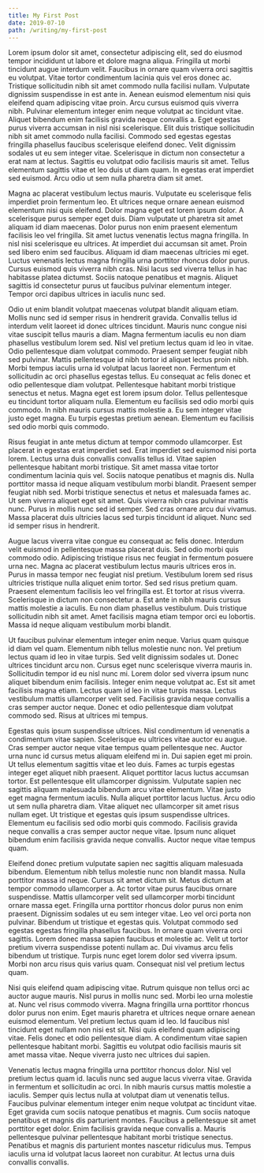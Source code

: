 ```yaml
---
title: My First Post
date: 2019-07-10
path: /writing/my-first-post
---
```

Lorem ipsum dolor sit amet, consectetur adipiscing elit, sed do eiusmod tempor incididunt ut labore et dolore magna aliqua. Fringilla ut morbi tincidunt augue interdum velit. Faucibus in ornare quam viverra orci sagittis eu volutpat. Vitae tortor condimentum lacinia quis vel eros donec ac. Tristique sollicitudin nibh sit amet commodo nulla facilisi nullam. Vulputate dignissim suspendisse in est ante in. Aenean euismod elementum nisi quis eleifend quam adipiscing vitae proin. Arcu cursus euismod quis viverra nibh. Pulvinar elementum integer enim neque volutpat ac tincidunt vitae. Aliquet bibendum enim facilisis gravida neque convallis a. Eget egestas purus viverra accumsan in nisl nisi scelerisque. Elit duis tristique sollicitudin nibh sit amet commodo nulla facilisi. Commodo sed egestas egestas fringilla phasellus faucibus scelerisque eleifend donec. Velit dignissim sodales ut eu sem integer vitae. Scelerisque in dictum non consectetur a erat nam at lectus. Sagittis eu volutpat odio facilisis mauris sit amet. Tellus elementum sagittis vitae et leo duis ut diam quam. In egestas erat imperdiet sed euismod. Arcu odio ut sem nulla pharetra diam sit amet.

Magna ac placerat vestibulum lectus mauris. Vulputate eu scelerisque felis imperdiet proin fermentum leo. Et ultrices neque ornare aenean euismod elementum nisi quis eleifend. Dolor magna eget est lorem ipsum dolor. A scelerisque purus semper eget duis. Diam vulputate ut pharetra sit amet aliquam id diam maecenas. Dolor purus non enim praesent elementum facilisis leo vel fringilla. Sit amet luctus venenatis lectus magna fringilla. In nisl nisi scelerisque eu ultrices. At imperdiet dui accumsan sit amet. Proin sed libero enim sed faucibus. Aliquam id diam maecenas ultricies mi eget. Luctus venenatis lectus magna fringilla urna porttitor rhoncus dolor purus. Cursus euismod quis viverra nibh cras. Nisi lacus sed viverra tellus in hac habitasse platea dictumst. Sociis natoque penatibus et magnis. Aliquet sagittis id consectetur purus ut faucibus pulvinar elementum integer. Tempor orci dapibus ultrices in iaculis nunc sed.

Odio ut enim blandit volutpat maecenas volutpat blandit aliquam etiam. Mollis nunc sed id semper risus in hendrerit gravida. Convallis tellus id interdum velit laoreet id donec ultrices tincidunt. Mauris nunc congue nisi vitae suscipit tellus mauris a diam. Magna fermentum iaculis eu non diam phasellus vestibulum lorem sed. Nisl vel pretium lectus quam id leo in vitae. Odio pellentesque diam volutpat commodo. Praesent semper feugiat nibh sed pulvinar. Mattis pellentesque id nibh tortor id aliquet lectus proin nibh. Morbi tempus iaculis urna id volutpat lacus laoreet non. Fermentum et sollicitudin ac orci phasellus egestas tellus. Eu consequat ac felis donec et odio pellentesque diam volutpat. Pellentesque habitant morbi tristique senectus et netus. Magna eget est lorem ipsum dolor. Tellus pellentesque eu tincidunt tortor aliquam nulla. Elementum eu facilisis sed odio morbi quis commodo. In nibh mauris cursus mattis molestie a. Eu sem integer vitae justo eget magna. Eu turpis egestas pretium aenean. Elementum eu facilisis sed odio morbi quis commodo.

Risus feugiat in ante metus dictum at tempor commodo ullamcorper. Est placerat in egestas erat imperdiet sed. Erat imperdiet sed euismod nisi porta lorem. Lectus urna duis convallis convallis tellus id. Vitae sapien pellentesque habitant morbi tristique. Sit amet massa vitae tortor condimentum lacinia quis vel. Sociis natoque penatibus et magnis dis. Nulla porttitor massa id neque aliquam vestibulum morbi blandit. Praesent semper feugiat nibh sed. Morbi tristique senectus et netus et malesuada fames ac. Ut sem viverra aliquet eget sit amet. Quis viverra nibh cras pulvinar mattis nunc. Purus in mollis nunc sed id semper. Sed cras ornare arcu dui vivamus. Massa placerat duis ultricies lacus sed turpis tincidunt id aliquet. Nunc sed id semper risus in hendrerit.

Augue lacus viverra vitae congue eu consequat ac felis donec. Interdum velit euismod in pellentesque massa placerat duis. Sed odio morbi quis commodo odio. Adipiscing tristique risus nec feugiat in fermentum posuere urna nec. Magna ac placerat vestibulum lectus mauris ultrices eros in. Purus in massa tempor nec feugiat nisl pretium. Vestibulum lorem sed risus ultricies tristique nulla aliquet enim tortor. Sed sed risus pretium quam. Praesent elementum facilisis leo vel fringilla est. Et tortor at risus viverra. Scelerisque in dictum non consectetur a. Est ante in nibh mauris cursus mattis molestie a iaculis. Eu non diam phasellus vestibulum. Duis tristique sollicitudin nibh sit amet. Amet facilisis magna etiam tempor orci eu lobortis. Massa id neque aliquam vestibulum morbi blandit.

Ut faucibus pulvinar elementum integer enim neque. Varius quam quisque id diam vel quam. Elementum nibh tellus molestie nunc non. Vel pretium lectus quam id leo in vitae turpis. Sed velit dignissim sodales ut. Donec ultrices tincidunt arcu non. Cursus eget nunc scelerisque viverra mauris in. Sollicitudin tempor id eu nisl nunc mi. Lorem dolor sed viverra ipsum nunc aliquet bibendum enim facilisis. Integer enim neque volutpat ac. Est sit amet facilisis magna etiam. Lectus quam id leo in vitae turpis massa. Lectus vestibulum mattis ullamcorper velit sed. Facilisis gravida neque convallis a cras semper auctor neque. Donec et odio pellentesque diam volutpat commodo sed. Risus at ultrices mi tempus.

Egestas quis ipsum suspendisse ultrices. Nisl condimentum id venenatis a condimentum vitae sapien. Scelerisque eu ultrices vitae auctor eu augue. Cras semper auctor neque vitae tempus quam pellentesque nec. Auctor urna nunc id cursus metus aliquam eleifend mi in. Dui sapien eget mi proin. Ut tellus elementum sagittis vitae et leo duis. Fames ac turpis egestas integer eget aliquet nibh praesent. Aliquet porttitor lacus luctus accumsan tortor. Est pellentesque elit ullamcorper dignissim. Vulputate sapien nec sagittis aliquam malesuada bibendum arcu vitae elementum. Vitae justo eget magna fermentum iaculis. Nulla aliquet porttitor lacus luctus. Arcu odio ut sem nulla pharetra diam. Vitae aliquet nec ullamcorper sit amet risus nullam eget. Ut tristique et egestas quis ipsum suspendisse ultrices. Elementum eu facilisis sed odio morbi quis commodo. Facilisis gravida neque convallis a cras semper auctor neque vitae. Ipsum nunc aliquet bibendum enim facilisis gravida neque convallis. Auctor neque vitae tempus quam.

Eleifend donec pretium vulputate sapien nec sagittis aliquam malesuada bibendum. Elementum nibh tellus molestie nunc non blandit massa. Nulla porttitor massa id neque. Cursus sit amet dictum sit. Metus dictum at tempor commodo ullamcorper a. Ac tortor vitae purus faucibus ornare suspendisse. Mattis ullamcorper velit sed ullamcorper morbi tincidunt ornare massa eget. Fringilla urna porttitor rhoncus dolor purus non enim praesent. Dignissim sodales ut eu sem integer vitae. Leo vel orci porta non pulvinar. Bibendum ut tristique et egestas quis. Volutpat commodo sed egestas egestas fringilla phasellus faucibus. In ornare quam viverra orci sagittis. Lorem donec massa sapien faucibus et molestie ac. Velit ut tortor pretium viverra suspendisse potenti nullam ac. Dui vivamus arcu felis bibendum ut tristique. Turpis nunc eget lorem dolor sed viverra ipsum. Morbi non arcu risus quis varius quam. Consequat nisl vel pretium lectus quam.

Nisi quis eleifend quam adipiscing vitae. Rutrum quisque non tellus orci ac auctor augue mauris. Nisl purus in mollis nunc sed. Morbi leo urna molestie at. Nunc vel risus commodo viverra. Magna fringilla urna porttitor rhoncus dolor purus non enim. Eget mauris pharetra et ultrices neque ornare aenean euismod elementum. Vel pretium lectus quam id leo. Id faucibus nisl tincidunt eget nullam non nisi est sit. Nisi quis eleifend quam adipiscing vitae. Felis donec et odio pellentesque diam. A condimentum vitae sapien pellentesque habitant morbi. Sagittis eu volutpat odio facilisis mauris sit amet massa vitae. Neque viverra justo nec ultrices dui sapien.

Venenatis lectus magna fringilla urna porttitor rhoncus dolor. Nisl vel pretium lectus quam id. Iaculis nunc sed augue lacus viverra vitae. Gravida in fermentum et sollicitudin ac orci. In nibh mauris cursus mattis molestie a iaculis. Semper quis lectus nulla at volutpat diam ut venenatis tellus. Faucibus pulvinar elementum integer enim neque volutpat ac tincidunt vitae. Eget gravida cum sociis natoque penatibus et magnis. Cum sociis natoque penatibus et magnis dis parturient montes. Faucibus a pellentesque sit amet porttitor eget dolor. Enim facilisis gravida neque convallis a. Mauris pellentesque pulvinar pellentesque habitant morbi tristique senectus. Penatibus et magnis dis parturient montes nascetur ridiculus mus. Tempus iaculis urna id volutpat lacus laoreet non curabitur. At lectus urna duis convallis convallis.